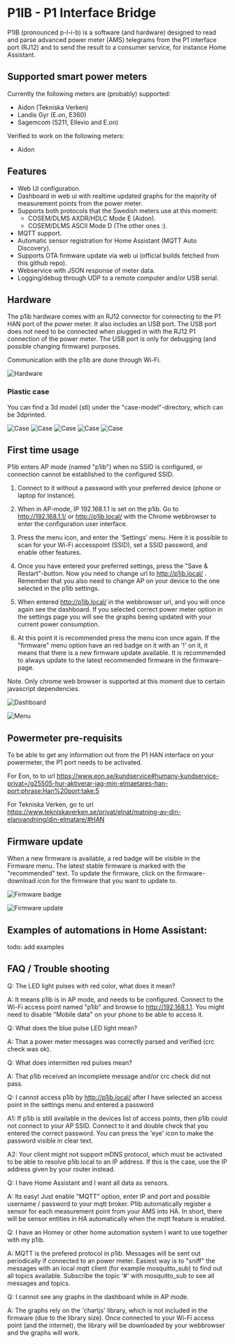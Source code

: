 # P1IB - P1 Interface Bridge
P1IB (pronounced p-l-i-b) is a software (and hardware) designed to read and parse advanced power meter (AMS) telegrams from the P1 
interface port (RJ12) and to send the result to a consumer service, for instance Home Assistant.

## Supported smart power meters
Currently the following meters are (probably) supported:
- Aidon (Tekniska Verken)
- Landis Gyr (E.on, E360)
- Sagemcom (S211, Ellevio and E.on)

Verified to work on the following meters:
- Aidon

## Features
- Web UI configuration.
- Dashboard in web ui with realtime updated graphs for the majority of measurement points from the power meter.
- Supports both protocols that the Swedish meters use at this moment:
  - COSEM/DLMS AXDR/HDLC Mode E (Aidon).
  - COSEM/DLMS ASCII Mode D (The other ones :).
- MQTT support.
- Automatic sensor registration for Home Assistant (MQTT Auto Discovery).
- Supports OTA firmware update via web ui (official builds fetched from this github repo).
- Webservice with JSON response of meter data.
- Logging/debug through UDP to a remote computer and/or USB serial.


## Hardware 
The p1ib hardware comes with an RJ12 connector for connecting to the P1 HAN port of the power meter. It also includes an USB port.
The USB port does not need to be connected when plugged in with the RJ12 P1 connection of the power meter. The USB port is only for debugging (and possible changing firmware) purposes.

Communication with the p1ib are done through Wi-Fi.

![Hardware](images/hw.jpg?raw=true "Hardware")

### Plastic case
You can find a 3d model (stl) under the "case-model"-directory, which can be 3dprinted.

![Case](images/case_rend.png?raw=true)
![Case](images/case1.jpg?raw=true)
![Case](images/case2.jpg?raw=true)
![Case](images/case_3dprinting.jpg?raw=true)
![Case](images/ledthingy.jpg?raw=true)


## First time usage
P1ib enters AP mode (named "p1ib") when no SSID is configured, or connection cannot be established to the configured SSID.

1. Connect to it without a password with your preferred device (phone or laptop for instance).

2. When in AP-mode, IP 192.168.1.1 is set on the p1ib. Go to http://192.168.1.1/ or http://p1ib.local/ with the Chrome webbrowser to enter the configuration user interface.

3. Press the menu icon, and enter the 'Settings' menu. Here it is possible to scan for your Wi-Fi accesspoint (SSID), set a SSID password, and enable other features.

4. Once you have entered your preferred settings, press the "Save & Restart"-button. Now you need to change url to http://p1ib.local/ . 
Remember that you also need to change AP on your device to the one selected in the p1ib settings.

5. When entered http://p1ib.local/ in the webbrowser url, and you will once again see the dashboard. If you selected correct power meter option in the settings page you will see the graphs beeing updated with your current power consumption.

6. At this point it is recommended press the menu icon once again. If the "firmware" menu option have an red badge on it with an '!' on it, it means that there is a new firmware update available. 
It is recommended to always update to the latest recommended firmware in the firmware-page.


Note. Only chrome web browser is supported at this moment due to certain javascript dependencies.


![Dashboard](images/dashboard.png?raw=true "Dashboard")

![Menu](images/menu.png?raw=true "Menu")


## Powermeter pre-requisits

To be able to get any information out from the P1 HAN interface on your powermeter, the P1 port needs to be activated.

For Eon, to to url https://www.eon.se/kundservice#humany-kundservice-privat=/g25505-hur-aktiverar-jag-min-elmaetares-han-port;phrase:Han%20port;take:5

For Tekniska Verken, go to url https://www.tekniskaverken.se/privat/elnat/matning-av-din-elanvandning/din-elmatare/#HAN


## Firmware update

When a new firmware is available, a red badge will be visible in the Firmware menu.
The latest stable firmware is marked with the "recommended" text. 
To update the firmware, click on the firmware-download icon for the firmware that you want to update to.

![Firmware badge](images/firmware_avail.png?raw=true "Firmware badge")

![Firmware update](images/firmware_update.gif?raw=true "Firmware update")


## Examples of automations in Home Assistant:

todo: add examples

## FAQ / Trouble shooting
Q: The LED light pulses with red color, what does it mean?

A: It means p1ib is in AP mode, and needs to be configured. Connect to the Wi-Fi access point named "p1ib" and browse to http://192.168.1.1. You might need to disable "Mobile data" on your phone to be able to access it.


Q: What does the blue pulse LED light mean?

A: That a power meter messages was correctly parsed and verified (crc check was ok).


Q: What does intermitten red pulses mean? 

A: That p1ib received an incomplete message and/or crc check did not pass.


Q: I cannot access p1ib by http://p1ib.local/ after I have selected an access point in the settings menu and entered a password

A1: If p1ib is still available in the devices list of access points, then p1ib could not connect to your AP SSID. Connect to it and double check that you entered the correct password. You can press the 'eye' icon to make the password visible in clear text.

A2: Your client might not support mDNS protocol, which must be activated to be able to resolve p1ib.local to an IP address. If this is the case, use the IP address given by your router instead.


Q: I have Home Assistant and I want all data as sensors.

A: Its easy! Just enable "MQTT" option, enter IP and port and possible username / password to your mqtt broker. 
   P1ib automatically register a sensor for each measurement point from your AMS into HA. In short, there will be sensor entities in HA automatically when the mqtt feature is enabled.


Q: I have an Homey or other home automation system I want to use together with my p1ib.

A: MQTT is the prefered protocol in p1ib. Messages will be sent out periodically if connected to an power meter. Easiest way is to 
   "sniff" the messages with an local mqtt client (for example mosquitto_sub) to find out all topics available. Subscribe the topic '#' with mosquitto_sub to see all messages and topics.


Q: I cannot see any graphs in the dashboard while in AP mode.

A: The graphs rely on the 'chartjs' library, which is not included in the firmware (due to the library size). Once connected to your Wi-Fi access point (and the internet), the library will be downloaded by your webbrowser and the graphs will work.

